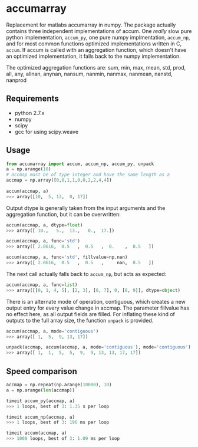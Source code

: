 accumarray
==========

Replacement for matlabs accumarray in numpy. The package actually contains 
three independent implementations of accum. One _really_ slow pure python
implementation, `accum_py`, one pure numpy implmentation, `accum_np`, and 
for most common functions optimized implementations written in C, `accum`.
If accum is called with an aggregation function, which doesn't have an
optimized implementation, it falls back to the numpy implementation.

The optimized aggregation functions are: 
sum, min, max, mean, std, prod, all, any, allnan, anynan,
nansum, nanmin, nanmax, nanmean, nanstd, nanprod


Requirements
------------

* python 2.7.x
* numpy
* scipy
* gcc for using scipy.weave


Usage
-----

```python
from accumarray import accum, accum_np, accum_py, unpack
a = np.arange(10)
# accmap must be of type integer and have the same length as a
accmap = np.array([0,0,1,1,0,0,2,2,4,4])
    
accum(accmap, a)
>>> array([10,  5, 13,  0, 17])
```
    
Output dtype is generally taken from the input arguments and the
aggregation function, but it can be overwritten:

```python
accum(accmap, a, dtype=float)
>>> array([ 10.,   5.,  13.,   0.,  17.])

accum(accmap, a, func='std')
>>> array([ 2.0616,  0.5   ,  0.5   ,  0.    ,  0.5   ])

accum(accmap, a, func='std', fillvalue=np.nan)
>>> array([ 2.0616,  0.5   ,  0.5   ,     nan,  0.5   ])
```

The next call actually falls back to `accum_np`, but acts as expected:

```python
accum(accmap, a, func=list)
>>> array([[0, 1, 4, 5], [2, 3], [6, 7], 0, [8, 9]], dtype=object)
```    

There is an alternate mode of operation, contiguous, which creates
a new output entry for every value change in accmap. The parameter
fillvalue has no effect here, as all output fields are filled. For
inflating these kind of outputs to the full array size, the function
`unpack` is provided.

```python
accum(accmap, a, mode='contiguous')
>>> array([ 1,  5,  9, 13, 17])

unpack(accmap, accum(accmap, a, mode='contiguous'), mode='contiguous')
>>> array([ 1,  1,  5,  5,  9,  9, 13, 13, 17, 17])
```

Speed comparison
----------------

```python
accmap = np.repeat(np.arange(10000), 10)
a = np.arange(len(accmap))

timeit accum_py(accmap, a)
>>> 1 loops, best of 3: 1.35 s per loop

timeit accum_np(accmap, a)
>>> 1 loops, best of 3: 196 ms per loop

timeit accum(accmap, a)
>>> 1000 loops, best of 3: 1.09 ms per loop
```
